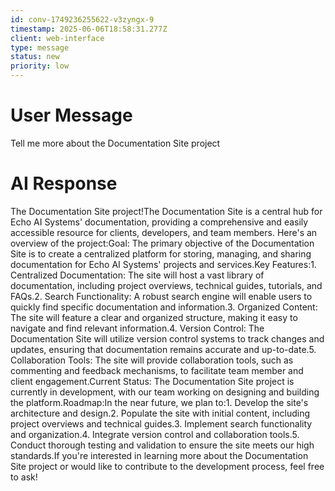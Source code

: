 ```yaml
---
id: conv-1749236255622-v3zyngx-9
timestamp: 2025-06-06T18:58:31.277Z
client: web-interface
type: message
status: new
priority: low
---
```


# User Message

Tell me more about the Documentation Site project

# AI Response

The Documentation Site project!The Documentation Site is a central hub for Echo AI Systems' documentation, providing a comprehensive and easily accessible resource for clients, developers, and team members. Here's an overview of the project:Goal: The primary objective of the Documentation Site is to create a centralized platform for storing, managing, and sharing documentation for Echo AI Systems' projects and services.Key Features:1. Centralized Documentation: The site will host a vast library of documentation, including project overviews, technical guides, tutorials, and FAQs.2. Search Functionality: A robust search engine will enable users to quickly find specific documentation and information.3. Organized Content: The site will feature a clear and organized structure, making it easy to navigate and find relevant information.4. Version Control: The Documentation Site will utilize version control systems to track changes and updates, ensuring that documentation remains accurate and up-to-date.5. Collaboration Tools: The site will provide collaboration tools, such as commenting and feedback mechanisms, to facilitate team member and client engagement.Current Status: The Documentation Site project is currently in development, with our team working on designing and building the platform.Roadmap:In the near future, we plan to:1. Develop the site's architecture and design.2. Populate the site with initial content, including project overviews and technical guides.3. Implement search functionality and organization.4. Integrate version control and collaboration tools.5. Conduct thorough testing and validation to ensure the site meets our high standards.If you're interested in learning more about the Documentation Site project or would like to contribute to the development process, feel free to ask!


